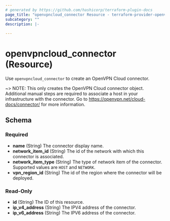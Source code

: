 ```yaml
---
# generated by https://github.com/hashicorp/terraform-plugin-docs
page_title: "openvpncloud_connector Resource - terraform-provider-openvpn-cloud"
subcategory: ""
description: |-
  
---
```


# openvpncloud_connector (Resource)

Use `openvpncloud_connector` to create an OpenVPN Cloud connector.

~> NOTE: This only creates the OpenVPN Cloud connector object. Additional manual steps are required to associate a host in your infrastructure with the connector. Go to https://openvpn.net/cloud-docs/connector/ for more information.



<!-- schema generated by tfplugindocs -->
## Schema

### Required

- **name** (String) The connector display name.
- **network_item_id** (String) The id of the network with which this connector is associated.
- **network_item_type** (String) The type of network item of the connector. Supported values are `HOST` and `NETWORK`.
- **vpn_region_id** (String) The id of the region where the connector will be deployed.

### Read-Only

- **id** (String) The ID of this resource.
- **ip_v4_address** (String) The IPV4 address of the connector.
- **ip_v6_address** (String) The IPV6 address of the connector.